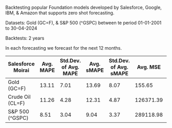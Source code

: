 Backtesting popular Foundation models developed by Salesforce, Google, IBM, & Amazon that supports zero shot forecasting.

Datasets: Gold (GC=F), & S&P 500 (^GSPC) between te period 01-01-2001 to 30-04-2024

Backtests: 2 years

In each forecasting we forecast for the next 12 months.


| Salesforce Moirai | Avg. MAPE | Std.Dev. of Avg. MAPE | Avg. sMAPE | Std.Dev. of Avg. sMAPE | Avg. MSE   | Std.Dev. of Avg. MSE | Avg. MAE | Std.Dev. of Avg. MAE |
|-------------------|-----------|------------------------|------------|-------------------------|------------|------------------------|----------|------------------------|
| Gold (GC=F)        | 13.11     | 7.01                   | 13.69      | 8.07                    | 155.65     | 135.83                 | 10.13    | 5.60                   |
| Crude Oil (CL=F)   | 11.26     | 4.28                   | 12.31      | 4.87                    | 126371.39  | 76557.99               | 278.74   | 118.61                 |
| S&P 500 (^GSPC)    | 8.51      | 3.04                   | 9.04       | 3.37                    | 289118.98  | 170915.45              | 451.09   | 154.07                 |


